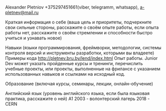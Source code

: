 Alexander Pletniov
+375297451661(viber, telegramm, whatsapp), a-pletnev@mail.ru

Краткая информация о себе (ваша цель и приоритеты, 
подчеркните свои сильные стороны, 
расскажите о своём опыте работы, если опыта работы нет, расскажите о своём стремлении и способности быстро учиться и узнавать новое)



Навыки (языки программирования, фреймворки, методологии, системы контроля версий и инструменты разработки, которыми вы владеете)
Примеры кода
http://pletnev.bru.by/lend/index.html
Опыт работы. Junior Dev может указать пройденные курсы и тренинги, перечислить учебные проекты, или проекты, выполненные на фрилансе с указанием использованных навыков и ссылками на исходный код.

Образование (включая курсы, семинары, лекции, онлайн-обучение)

Английский язык (уровень английского языка, если была языковая практика, расскажите о ней)
A1
2003 - волонтерский лагерь
2018 - CERN
